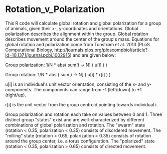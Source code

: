 # Rotation_v_Polarization
This R code will calculate global rotation and global polarization for a group of animals, given their x-, y-coordinates and orientations. Global polarization describes the alignment within the group. Global rotation describes movement around the center of the group's mass. Equations for global rotation and polarization come from Tunstrøm et al. 2013 (PLoS Computational Biology, http://journals.plos.org/ploscompbiol/article?id=10.1371/journal.pcbi.1002915) and are given below:

Group polarization: 1/N * abs( sum[i -> N] ( u[i] ) ) 

Group rotation: 1/N * abs ( sum[i -> N] ( u[i] * r[i] ) )

u[i] is an individual's unit vector orientation, consisting of the x- and y-components. The components can range from -1 (left/down) to +1 (right/up). 

r[i] is the unit vector from the group centroid pointing towards individual i.

Group polarization and rotation each take on values between 0 and 1. Three distinct group "states" exist and are well-characterized by different combinations of global polarization and rotation. The "swarm" state (rotation < 0.35, polarization < 0.35) consists of disordered movement. The "milling" state (rotation > 0.65, polarization < 0.35) consists of rotation around the group center, i.e. a torus configuration. The "polarized" state (rotation < 0.35, polarization > 0.65) consists of directed movement.
